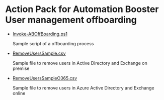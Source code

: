 # Action Pack for Automation Booster User management offboarding

+ [Invoke-ABOffBoarding.ps1](./Invoke-ABOffBoarding.ps1)

  Sample script of a offboarding process

+ [RemoveUsersSample.csv](./RemoveUsersSample.csv)

  Sample file to remove users in Active Directory and Exchange on premise

+ [RemoveUsersSampleO365.csv](./RemoveUsersSampleO365.csv)

  Sample file to remove users in Azure Active Directory and Exchange online